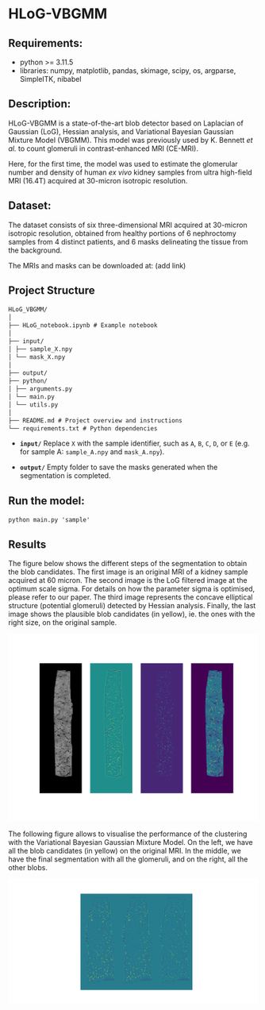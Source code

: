 # HLoG-VBGMM 

## Requirements: 

- python >= 3.11.5
- libraries: numpy, matplotlib, pandas, skimage, scipy, os, argparse, SimpleITK, nibabel

## Description: 

HLoG-VBGMM is a state-of-the-art blob detector based on Laplacian of Gaussian (LoG), Hessian analysis, and Variational Bayesian Gaussian Mixture Model (VBGMM). This model was previously used by K. Bennett _et al._ to count glomeruli in contrast-enhanced MRI (CE-MRI).

Here, for the first time, the model was used to estimate the glomerular number and density of human _ex vivo_ kidney samples from ultra high-field MRI (16.4T) acquired at 30-micron isotropic resolution. 

## Dataset:

The dataset consists of six three-dimensional MRI acquired at 30-micron isotropic resolution, obtained from healthy portions of 6 nephroctomy samples from 4 distinct patients, and 6 masks delineating the tissue from the background. 

The MRIs and masks can be downloaded at: (add link)


## Project Structure 

```
HLoG_VBGMM/
│
├── HLoG_notebook.ipynb # Example notebook
│
├── input/ 
│ ├── sample_X.npy 
│ └── mask_X.npy 
│
├── output/ 
├── python/ 
│ ├── arguments.py 
│ └── main.py
│ └── utils.py 
│
├── README.md # Project overview and instructions
└── requirements.txt # Python dependencies
```

- **`input/`**
  Replace `X` with the sample identifier, such as `A`, `B`, `C`, `D`, or `E` (e.g. for sample A: `sample_A.npy` and `mask_A.npy`).

- **`output/`**
   Empty folder to save the masks generated when the segmentation is completed. 

## Run the model:

```
python main.py 'sample'
```

## Results

The figure below shows the different steps of the segmentation to obtain the blob candidates. The first image is an original MRI of a kidney sample acquired at 60 micron. The second image is the LoG filtered image at the optimum scale sigma. For details on how the parameter sigma is optimised, please refer to our paper. The third image represents the concave elliptical structure (potential glomeruli) detected by Hessian analysis. Finally, the last image shows the plausible blob candidates (in yellow), ie. the ones with the right size, on the original sample. 

![plot](./figures/fig1.png)


The following figure allows to visualise the performance of the clustering with the Variational Bayesian Gaussian Mixture Model. On the left, we have all the blob candidates (in yellow) on the original MRI. In the middle, we have the final segmentation with all the glomeruli, and on the right, all the other blobs. 

![plot](./figures/fig2.png)


